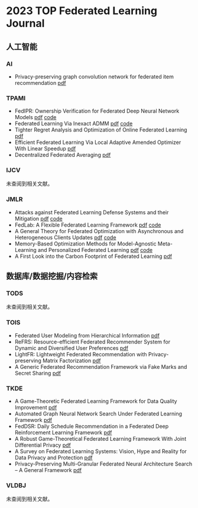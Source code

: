 # 2023 TOP Federated Learning Journal

## 人工智能

### AI

* Privacy-preserving graph convolution network for federated item recommendation [pdf](https://www.sciencedirect.com/science/article/abs/pii/S000437022300142X?via%3Dihub)

### TPAMI

* FedIPR: Ownership Verification for Federated Deep Neural Network Models [pdf](https://arxiv.org/abs/2109.13236) [code](https://github.com/purp1eHaze/FedIPR)
* Federated Learning Via Inexact ADMM [pdf](https://arxiv.org/abs/2204.10607) [code](https://github.com/ShenglongZhou/FedADMM)
* Tighter Regret Analysis and Optimization of Online Federated Learning [pdf](https://arxiv.org/abs/2205.06491)
* Efficient Federated Learning Via Local Adaptive Amended Optimizer With Linear Speedup [pdf](https://arxiv.org/abs/2308.00522)
* Decentralized Federated Averaging [pdf](https://arxiv.org/abs/2104.11375)

### IJCV

未查阅到相关文献。

### JMLR

* Attacks against Federated Learning Defense Systems and their Mitigation [pdf](https://jmlr.org/papers/v24/22-0014.html) [code](https://github.com/codymlewis/viceroy)
* FedLab: A Flexible Federated Learning Framework [pdf](https://jmlr.org/papers/v24/22-0440.html) [code](https://github.com/SMILELab-FL/FedLab)
* A General Theory for Federated Optimization with Asynchronous and Heterogeneous Clients Updates [pdf](https://jmlr.org/papers/v24/22-0689.html) [code](https://github.com/Accenture/Labs-Federated-Learning/tree/asynchronous_FL)
* Memory-Based Optimization Methods for Model-Agnostic Meta-Learning and Personalized Federated Learning [pdf](https://jmlr.org/papers/v24/21-1301.html) [code](https://github.com/bokun-wang/moml)
* A First Look into the Carbon Footprint of Federated Learning [pdf](https://jmlr.org/papers/v24/21-0445.html)

## 数据库/数据挖掘/内容检索

### TODS

未查阅到相关文献。

### TOIS

* Federated User Modeling from Hierarchical Information [pdf](https://dl.acm.org/doi/10.1145/3560485)
* ReFRS: Resource-efficient Federated Recommender System for Dynamic and Diversified User Preferences [pdf](https://dl.acm.org/doi/10.1145/3560486)
* LightFR: Lightweight Federated Recommendation with Privacy-preserving Matrix Factorization [pdf](https://dl.acm.org/doi/10.1145/3578361)
* A Generic Federated Recommendation Framework via Fake Marks and Secret Sharing [pdf](https://dl.acm.org/doi/10.1145/3548456)

### TKDE

* A Game-Theoretic Federated Learning Framework for Data Quality Improvement [pdf](https://ieeexplore.ieee.org/document/9996132)
* Automated Graph Neural Network Search Under Federated Learning Framework [pdf](https://ieeexplore.ieee.org/document/10056291)
* FedDSR: Daily Schedule Recommendation in a Federated Deep Reinforcement Learning Framework [pdf](https://ieeexplore.ieee.org/document/9626622)
* A Robust Game-Theoretical Federated Learning Framework With Joint Differential Privacy [pdf](https://ieeexplore.ieee.org/document/9669031)
* A Survey on Federated Learning Systems: Vision, Hype and Reality for Data Privacy and Protection [pdf](https://ieeexplore.ieee.org/document/9599369)
* Privacy-Preserving Multi-Granular Federated Neural Architecture Search – A General Framework [pdf](https://ieeexplore.ieee.org/document/9552481)

### VLDBJ

未查阅到相关文献。
